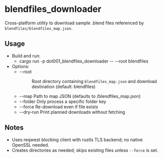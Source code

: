 blendfiles_downloader
=====================

Cross-platform utility to download sample .blend files referenced by `blendfiles/blendfiles_map.json`.

Usage
-----

- Build and run:
  - cargo run -p dot001_blendfiles_downloader -- --root blendfiles
- Options:
  - --root <DIR>    Root directory containing `blendfiles_map.json` and download destination (default: blendfiles)
  - --map <FILE>    Path to map JSON (defaults to <root>/blendfiles_map.json)
  - --folder <NAME> Only process a specific folder key
  - --force         Re-download even if file exists
  - --dry-run       Print planned downloads without fetching

Notes
-----

- Uses reqwest blocking client with rustls TLS backend; no native OpenSSL needed.
- Creates directories as needed; skips existing files unless `--force` is set.
